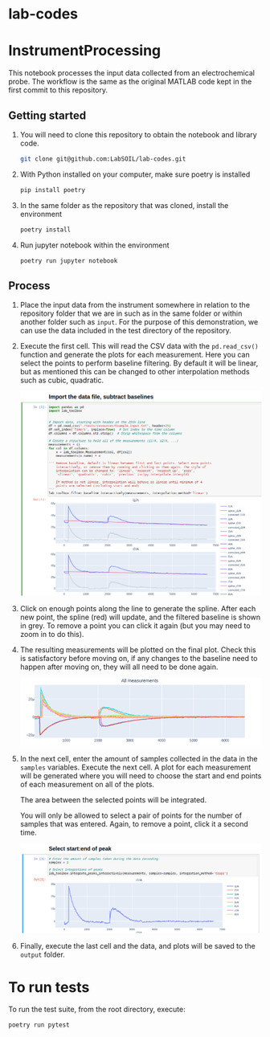# lab-codes

# InstrumentProcessing

This notebook processes the input data collected from an electrochemical
probe. The workflow is the same as the original MATLAB code kept in the first
commit to this repository.

## Getting started

1. You will need to clone this repository to obtain the notebook and library
    code.

    ```bash
    git clone git@github.com:LabSOIL/lab-codes.git
    ```

2. With Python installed on your computer, make sure poetry is installed

    ```bash
    pip install poetry
    ```

3. In the same folder as the repository that was cloned, install the
    environment

    ```bash
    poetry install
    ```

4. Run jupyter notebook within the environment

    ```bash
    poetry run jupyter notebook
    ```

## Process

1. Place the input data from the instrument somewhere in relation
    to the repository folder that we are in such as in the same folder or
    within another folder such as `input`. For the
    purpose of this demonstration, we can use the data included in the test
    directory of the repository.

2. Execute the first cell. This will read the CSV data with the `pd.read_csv()`
    function and generate the plots for each measurement. Here you can select
    the points to perform baseline filtering. By default it will be linear,
    but as mentioned this can be changed to other interpolation methods such as
    cubic, quadratic.

    ![Cell One](./docs/images/InstrumentProcessing1.png)

3. Click on enough points along the line to generate the spline. After each
    new point, the spline (red) will update, and the filtered baseline is
    shown in grey. To remove a point you can click it again (but you may
    need to zoom in to do this).

4. The resulting measurements will be plotted on the final plot. Check this is
    satisfactory before moving on, if any changes to the baseline need to
    happen after moving on, they will all need to be done again.

    ![All measurements](./docs/images/InstrumentProcessing2.png)

5. In the next cell, enter the amount of samples collected in the data in the
    `samples` variables. Execute the next cell. A plot for each measurement
    will be generated where you will need to choose the start and end points
    of each measurement on all of the plots.

    The area between the selected points will be integrated.

    You will only be allowed to select a pair of points for the number of
    samples that was entered. Again, to remove a point, click it a second time.

    ![Select data](./docs/images/InstrumentProcessing3.png)

6. Finally, execute the last cell and the data, and plots will be saved to
    the `output` folder.



# To run tests

To run the test suite, from the root directory, execute:

```bash
poetry run pytest
```